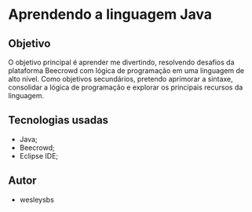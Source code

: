 # Aprendendo a linguagem Java

## Objetivo

O objetivo principal é aprender me divertindo, resolvendo desafios da plataforma Beecrowd com lógica de programação em uma linguagem de alto nível.
Como objetivos secundários, pretendo aprimorar a sintaxe, consolidar a lógica de programação e explorar os principais recursos da linguagem.

## Tecnologias usadas

*  Java; 
*  Beecrowd;
*  Eclipse IDE; 

## Autor

* wesleysbs
